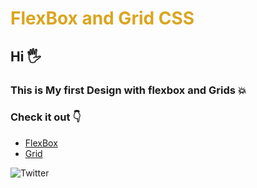 # <p style="color:goldenrod;"> FlexBox and Grid CSS</p>

## Hi :raised_hand_with_fingers_splayed: 
### This is My first Design with flexbox and Grids :boom:

### Check it out :point_down:

<ul>
  <li><a href="./Flexbox_and_Grid/index.html">FlexBox</a> </li>
  <li><a href="./Flexbox_and_Grid/grid.html">Grid</a> </li>
</ul>



![Twitter](https://img.shields.io/twitter/follow/SimpleNick6.svg?style=social&label=@SimpleNick6)
